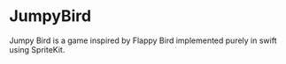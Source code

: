 # JumpyBird
 Jumpy Bird is a game inspired by Flappy Bird implemented purely in swift using SpriteKit.
